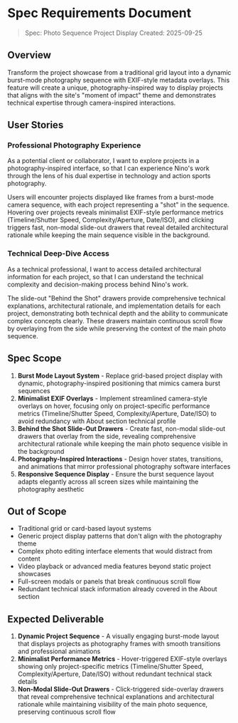 # Spec Requirements Document

> Spec: Photo Sequence Project Display
> Created: 2025-09-25

## Overview

Transform the project showcase from a traditional grid layout into a dynamic burst-mode photography sequence with EXIF-style metadata overlays. This feature will create a unique, photography-inspired way to display projects that aligns with the site's "moment of impact" theme and demonstrates technical expertise through camera-inspired interactions.

## User Stories

### Professional Photography Experience

As a potential client or collaborator, I want to explore projects in a photography-inspired interface, so that I can experience Nino's work through the lens of his dual expertise in technology and action sports photography.

Users will encounter projects displayed like frames from a burst-mode camera sequence, with each project representing a "shot" in the sequence. Hovering over projects reveals minimalist EXIF-style performance metrics (Timeline/Shutter Speed, Complexity/Aperture, Date/ISO), and clicking triggers fast, non-modal slide-out drawers that reveal detailed architectural rationale while keeping the main sequence visible in the background.

### Technical Deep-Dive Access

As a technical professional, I want to access detailed architectural information for each project, so that I can understand the technical complexity and decision-making process behind Nino's work.

The slide-out "Behind the Shot" drawers provide comprehensive technical explanations, architectural rationale, and implementation details for each project, demonstrating both technical depth and the ability to communicate complex concepts clearly. These drawers maintain continuous scroll flow by overlaying from the side while preserving the context of the main photo sequence.

## Spec Scope

1. **Burst Mode Layout System** - Replace grid-based project display with dynamic, photography-inspired positioning that mimics camera burst sequences
2. **Minimalist EXIF Overlays** - Implement streamlined camera-style overlays on hover, focusing only on project-specific performance metrics (Timeline/Shutter Speed, Complexity/Aperture, Date/ISO) to avoid redundancy with About section technical profile
3. **Behind the Shot Slide-Out Drawers** - Create fast, non-modal slide-out drawers that overlay from the side, revealing comprehensive architectural rationale while keeping the main photo sequence visible in the background
4. **Photography-Inspired Interactions** - Design hover states, transitions, and animations that mirror professional photography software interfaces
5. **Responsive Sequence Display** - Ensure the burst sequence layout adapts elegantly across all screen sizes while maintaining the photography aesthetic

## Out of Scope

- Traditional grid or card-based layout systems
- Generic project display patterns that don't align with the photography theme
- Complex photo editing interface elements that would distract from content
- Video playback or advanced media features beyond static project showcases
- Full-screen modals or panels that break continuous scroll flow
- Redundant technical stack information already covered in the About section

## Expected Deliverable

1. **Dynamic Project Sequence** - A visually engaging burst-mode layout that displays projects as photography frames with smooth transitions and professional animations
2. **Minimalist Performance Metrics** - Hover-triggered EXIF-style overlays showing only project-specific metrics (Timeline/Shutter Speed, Complexity/Aperture, Date/ISO) without redundant technical stack details
3. **Non-Modal Slide-Out Drawers** - Click-triggered side-overlay drawers that reveal comprehensive technical explanations and architectural rationale while maintaining visibility of the main photo sequence, preserving continuous scroll flow